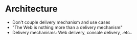 # Architecture

* Don't couple delivery mechanism and use cases
* "The Web is nothing more than a delivery mechanism"
* Delivery mechanisms: Web delivery, console delivery, .etc..
